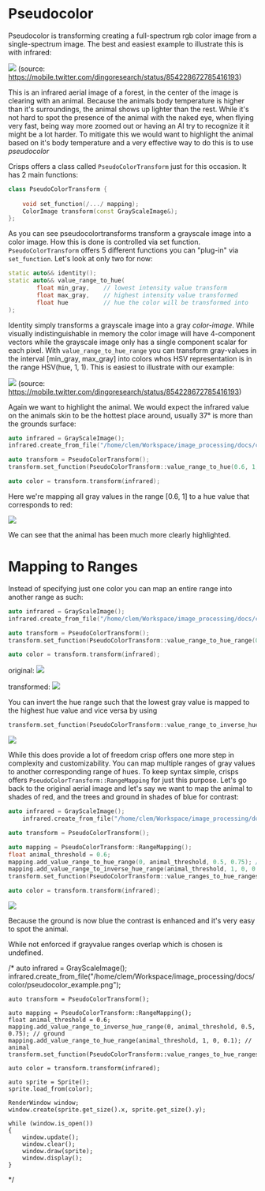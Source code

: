 # Pseudocolor

Pseudocolor is transforming creating a full-spectrum rgb color image from a single-spectrum image. The best and easiest example to illustrate this is with infrared:

![](./pseudocolor_example.png)
(source: <https://mobile.twitter.com/dingoresearch/status/854228672785416193>)

This is an infrared aerial image of a forest, in the center of the image is clearing with an animal. Because the animals body temperature is higher than it's surroundings, the animal shows up lighter than the rest. While it's not hard to spot the presence of the animal with the naked eye, when flying very fast, being way more zoomed out or having an AI try to recognize it it might be a lot harder. To mitigate this we would want to highlight the animal based on it's body temperature and a very effective way to do this is to use *pseudocolor*

Crisps offers a class called ``PseudoColorTransform`` just for this occasion. It has 2 main functions:

```cpp
class PseudoColorTransform {
        
    void set_function(/.../ mapping);
    ColorImage transform(const GrayScaleImage&);
};
```
As you can see pseudocolortransforms transform a grayscale image into a color image. How this is done is controlled via set function. ``PseudoColorTransform`` offers 5 different functions you can "plug-in" via ``set_function``. Let's look at only two for now:

```cpp
static auto&& identity();
static auto&& value_range_to_hue(
        float min_gray,    // lowest intensity value transform
        float max_gray,    // highest intensity value transformed
        float hue          // hue the color will be transformed into
);
```
Identity simply transforms a grayscale image into a gray *color-image*. While visually indistinguishable in memory the color image will have 4-component vectors while the grayscale image only has a single component scalar for each pixel. 
With ``value_range_to_hue_range`` you can transform gray-values in the interval [min_gray, max_gray] into colors whos HSV representation is in the range HSV(hue, 1, 1). This is easiest to illustrate with our example:

![](./pseudocolor_example.png)
(source: <https://mobile.twitter.com/dingoresearch/status/854228672785416193>)

Again we want to highlight the animal. We would expect the infrared value on the animals skin to be the hottest place around, usually 37° is more than the grounds surface:

```cpp
auto infrared = GrayScaleImage();
infrared.create_from_file("/home/clem/Workspace/image_processing/docs/color/pseudocolor_example.png");

auto transform = PseudoColorTransform();
transform.set_function(PseudoColorTransform::value_range_to_hue(0.6, 1, 0.05));

auto color = transform.transform(infrared);
```
Here we're mapping all gray values in the range [0.6, 1] to a hue value that corresponds to red:

![](./pseudocolor_05.png)

We can see that the animal has been much more clearly highlighted. 

# Mapping to Ranges

Instead of specifying just one color you can map an entire range into another range as such:

```cpp
auto infrared = GrayScaleImage();
infrared.create_from_file("/home/clem/Workspace/image_processing/docs/color/pseudocolor_example_2.png");

auto transform = PseudoColorTransform();
transform.set_function(PseudoColorTransform::value_range_to_hue_range(0.6, 1, 0, 0.25));

auto color = transform.transform(infrared);
```

original:
![](pseudocolor_example_2.png)

transformed:
![](pseudocolor_range.png)

You can invert the hue range such that the lowest gray value is mapped to the highest hue value and vice versa by using 

```cpp
transform.set_function(PseudoColorTransform::value_range_to_inverse_hue_range(0.6, 1, 0, 0.25));
```
![](pseudocolor_range_inv.png)

While this does provide a lot of freedom crisp offers one more step in complexity and customizability. You can map multiple ranges of gray values to another corresponding range of hues. To keep syntax simple, crisps offers ``PseudoColorTransform::RangeMapping`` for just this purpose. Let's go back to the original aerial image and let's say we want to map the animal to shades of red, and the trees and ground in shades of blue for contrast:

```cpp
auto infrared = GrayScaleImage();
    infrared.create_from_file("/home/clem/Workspace/image_processing/docs/color/pseudocolor_example.png");

auto transform = PseudoColorTransform();

auto mapping = PseudoColorTransform::RangeMapping();
float animal_threshold = 0.6;
mapping.add_value_range_to_hue_range(0, animal_threshold, 0.5, 0.75); // ground
mapping.add_value_range_to_inverse_hue_range(animal_threshold, 1, 0, 0.1); // animal
transform.set_function(PseudoColorTransform::value_ranges_to_hue_ranges(mapping));

auto color = transform.transform(infrared);
```

![](pseudocolor_multi.png)

Because the ground is now blue the contrast is enhanced and it's very easy to spot the animal.

While not enforced if grayvalue ranges overlap which is chosen is undefined. 

/*
auto infrared = GrayScaleImage();
    infrared.create_from_file("/home/clem/Workspace/image_processing/docs/color/pseudocolor_example.png");

    auto transform = PseudoColorTransform();

    auto mapping = PseudoColorTransform::RangeMapping();
    float animal_threshold = 0.6;
    mapping.add_value_range_to_inverse_hue_range(0, animal_threshold, 0.5, 0.75); // ground
    mapping.add_value_range_to_hue_range(animal_threshold, 1, 0, 0.1); // animal
    transform.set_function(PseudoColorTransform::value_ranges_to_hue_ranges(mapping));

    auto color = transform.transform(infrared);

    auto sprite = Sprite();
    sprite.load_from(color);

    RenderWindow window;
    window.create(sprite.get_size().x, sprite.get_size().y);

    while (window.is_open())
    {
        window.update();
        window.clear();
        window.draw(sprite);
        window.display();
    }
*/



